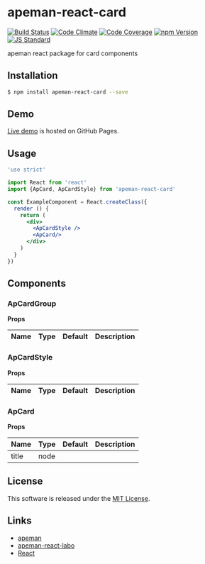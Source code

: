 apeman-react-card
==========

<!---
This file is generated by ape-tmpl. Do not update manually.
--->

<!-- Badge Start -->
<a name="badges"></a>

[![Build Status][bd_travis_shield_url]][bd_travis_url]
[![Code Climate][bd_codeclimate_shield_url]][bd_codeclimate_url]
[![Code Coverage][bd_codeclimate_coverage_shield_url]][bd_codeclimate_url]
[![npm Version][bd_npm_shield_url]][bd_npm_url]
[![JS Standard][bd_standard_shield_url]][bd_standard_url]

[bd_repo_url]: https://github.com/apeman-react-labo/apeman-react-card
[bd_travis_url]: http://travis-ci.org/apeman-react-labo/apeman-react-card
[bd_travis_shield_url]: http://img.shields.io/travis/apeman-react-labo/apeman-react-card.svg?style=flat
[bd_travis_com_url]: http://travis-ci.com/apeman-react-labo/apeman-react-card
[bd_travis_com_shield_url]: https://api.travis-ci.com/apeman-react-labo/apeman-react-card.svg?token=
[bd_license_url]: https://github.com/apeman-react-labo/apeman-react-card/blob/master/LICENSE
[bd_codeclimate_url]: http://codeclimate.com/github/apeman-react-labo/apeman-react-card
[bd_codeclimate_shield_url]: http://img.shields.io/codeclimate/github/apeman-react-labo/apeman-react-card.svg?style=flat
[bd_codeclimate_coverage_shield_url]: http://img.shields.io/codeclimate/coverage/github/apeman-react-labo/apeman-react-card.svg?style=flat
[bd_gemnasium_url]: https://gemnasium.com/apeman-react-labo/apeman-react-card
[bd_gemnasium_shield_url]: https://gemnasium.com/apeman-react-labo/apeman-react-card.svg
[bd_npm_url]: http://www.npmjs.org/package/apeman-react-card
[bd_npm_shield_url]: http://img.shields.io/npm/v/apeman-react-card.svg?style=flat
[bd_standard_url]: http://standardjs.com/
[bd_standard_shield_url]: https://img.shields.io/badge/code%20style-standard-brightgreen.svg

<!-- Badge End -->


<!-- Description Start -->
<a name="description"></a>

apeman react package for card components

<!-- Description End -->


<!-- Overview Start -->
<a name="overview"></a>



<!-- Overview End -->


<!-- Sections Start -->
<a name="sections"></a>

<!-- Section from "doc/guides/01.Installation.md.hbs" Start -->

<a name="section-doc-guides-01-installation-md"></a>

Installation
-----

```bash
$ npm install apeman-react-card --save
```


<!-- Section from "doc/guides/01.Installation.md.hbs" End -->

<!-- Section from "doc/guides/02.Demo.md.hbs" Start -->

<a name="section-doc-guides-02-demo-md"></a>

Demo
-----

[Live demo][demo_url] is hosted on GitHub Pages.

<!--
[![Demo Image](./doc/images/screenshot.png)][demo_url]
-->

[demo_url]: http://apeman-react-labo.github.io/apeman-react-card/demo/demo.html


<!-- Section from "doc/guides/02.Demo.md.hbs" End -->

<!-- Section from "doc/guides/03.Usage.md.hbs" Start -->

<a name="section-doc-guides-03-usage-md"></a>

Usage
---------

```jsx
'use strict'

import React from 'react'
import {ApCard, ApCardStyle} from 'apeman-react-card'

const ExampleComponent = React.createClass({
  render () {
    return (
      <div>
        <ApCardStyle />
        <ApCard/>
      </div>
    )
  }
})


```



<!-- Section from "doc/guides/03.Usage.md.hbs" End -->

<!-- Section from "doc/guides/04.Components.md.hbs" Start -->

<a name="section-doc-guides-04-components-md"></a>

Components
-----


### ApCardGroup

**Props**

| Name | Type | Default | Description |
| ---- | ---- | ------- | ----------- |

### ApCardStyle

**Props**

| Name | Type | Default | Description |
| ---- | ---- | ------- | ----------- |

### ApCard

**Props**

| Name | Type | Default | Description |
| ---- | ---- | ------- | ----------- |
| title | node |  | |  |


<!-- Section from "doc/guides/04.Components.md.hbs" End -->


<!-- Sections Start -->


<!-- LICENSE Start -->
<a name="license"></a>

License
-------
This software is released under the [MIT License](https://github.com/apeman-react-labo/apeman-react-card/blob/master/LICENSE).

<!-- LICENSE End -->


<!-- Links Start -->
<a name="links"></a>

Links
------

+ [apeman][apeman_url]
+ [apeman-react-labo][apeman_react_labo_url]
+ [React][react_url]

[apeman_url]: https://github.com/apeman-labo/apeman
[apeman_react_labo_url]: https://github.com/apeman-react-labo
[react_url]: https://facebook.github.io/react/

<!-- Links End -->
